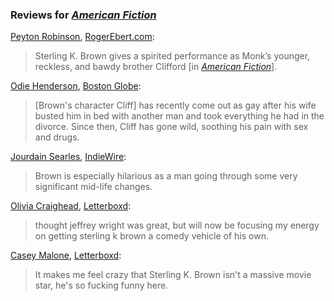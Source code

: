 <!-- Sterling K. Brown -->
### Reviews for [_American Fiction_](/movies/1056360)

[Peyton Robinson](https://twitter.com/peytondani), [RogerEbert.com](https://www.rogerebert.com/reviews/american-fiction-film-review-2023):

>  Sterling K. Brown gives a spirited performance as Monk’s younger, reckless, and bawdy brother Clifford [in [_American Fiction_](/movies/1056360)].

[Odie Henderson](https://bsky.app/profile/odienator.bsky.social), [Boston Globe](https://www.bostonglobe.com/2023/12/21/arts/american-fiction-has-wright-stuff/):

> [Brown's character Cliff] has recently come out as gay after his wife busted him in bed with another man and took everything he had in the divorce. Since then, Cliff has gone wild, soothing his pain with sex and drugs.

[Jourdain Searles](https://twitter.com/judysquirrels), [IndieWire](https://www.indiewire.com/criticism/movies/poor-things-review-yorgos-lanthimos-emma-stone-1234901594/):

> Brown is especially hilarious as a man going through some very significant mid-life changes.

[Olivia Craighead](https://twitter.com/oliviacraighead), [Letterboxd](https://letterboxd.com/oliviacraighead/film/american-fiction/):

> thought jeffrey wright was great, but will now be focusing my energy on getting sterling k brown a comedy vehicle of his own.

[Casey Malone](https://letterboxd.com/caseymalone/), [Letterboxd](https://letterboxd.com/caseymalone/film/american-fiction/):

> It makes me feel crazy that Sterling K. Brown isn't a massive movie star, he's so fucking funny here.